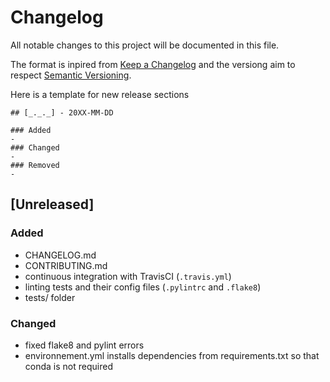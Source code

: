 # Changelog
All notable changes to this project will be documented in this file.

The format is inpired from [Keep a Changelog](http://keepachangelog.com/en/1.0.0/)
and the versiong aim to respect [Semantic Versioning](http://semver.org/spec/v2.0.0.html).

Here is a template for new release sections

```
## [_._._] - 20XX-MM-DD

### Added
-
### Changed
-
### Removed
-
```
## [Unreleased]

### Added
- CHANGELOG.md
- CONTRIBUTING.md
- continuous integration with TravisCI (`.travis.yml`)
- linting tests and their config files (`.pylintrc` and `.flake8`)
- tests/ folder

### Changed
- fixed flake8 and pylint errors
- environnement.yml installs dependencies from requirements.txt so that conda is not required
